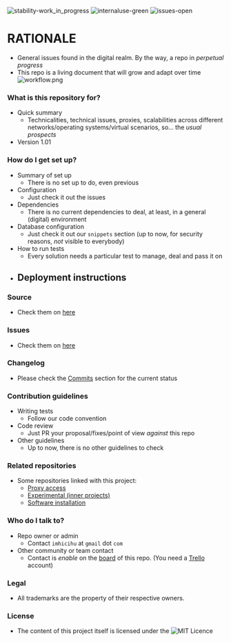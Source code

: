 ![stability-work_in_progress](https://bitbucket.org/repo/ekyaeEE/images/477405737-stability_work_in_progress.png)
![internaluse-green](https://bitbucket.org/repo/ekyaeEE/images/3847436881-internal_use_stable.png)
![issues-open](https://bitbucket.org/repo/ekyaeEE/images/2944199103-issues_open.png)

# RATIONALE #

* General issues found in the digital realm. By the way, a repo in _perpetual progress_
* This repo is a living document that will grow and adapt over time
![workflow.png](https://bitbucket.org/repo/ayrEdXL/images/525503978-workflow.png)

### What is this repository for? ###

* Quick summary
    - Technicalities, technical issues, proxies, scalabilities across different networks/operating systems/virtual scenarios, so... the _usual prospects_
* Version 1.01

### How do I get set up? ###

* Summary of set up
    - There is no set up to do, even previous
* Configuration
    - Just check it out the issues 
* Dependencies
    - There is no current dependencies to deal, at least, in a general (digital) environment
* Database configuration
    - Just check it out our `snippets` section (up to now, for security reasons, _not_ visible to everybody)
* How to run tests
    - Every solution needs a particular test to manage, deal and pass it on
* Deployment instructions
    - 

### Source ###

* Check them on [here](https://bitbucket.org/imhicihu/domestic-issues/src)

### Issues ###

* Check them on [here](https://bitbucket.org/imhicihu/domestic-issues/issues)

### Changelog ###

* Please check the [Commits](https://bitbucket.org/imhicihu/domestic-issues/commits/) section for the current status

### Contribution guidelines ###

* Writing tests
    - Follow our code convention
* Code review
    - Just PR your proposal/fixes/point of view _against_ this repo
* Other guidelines
    - Up to now, there is no other guidelines to check

### Related repositories ###

* Some repositories linked with this project:
     - [Proxy access](https://bitbucket.org/imhicihu/proxy-access/src/)
     - [Experimental (inner projects)](https://bitbucket.org/imhicihu/experimental-inner-projects/src/)
     - [Software installation](https://bitbucket.org/imhicihu/software-installations/src/)
     
### Who do I talk to? ###

* Repo owner or admin
    - Contact `imhicihu` at `gmail` dot `com`
* Other community or team contact
    - Contact is _enable_ on the [board](https://bitbucket.org/imhicihu/resources/addon/trello/trello-board) of this repo. (You need a [Trello](https://trello.com/) account)


### Legal ###

* All trademarks are the property of their respective owners.

### License ###

* The content of this project itself is licensed under the ![MIT Licence](https://bitbucket.org/repo/ekyaeEE/images/2049852260-MIT-license-green.png)